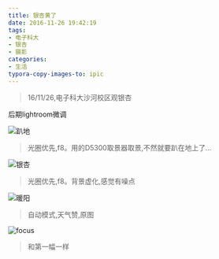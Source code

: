 ```yaml
---
title: 银杏黄了
date: 2016-11-26 19:42:19
tags:
- 电子科大
- 银杏
- 摄影
categories:
- 生活
typora-copy-images-to: ipic
---
```


>  16/11/26,电子科大沙河校区观银杏 

<!--more-->

后期lightroom微调  

![趴地](https://ws1.sinaimg.cn/large/006tNbRwgy1fp9bvg7oixj31900u0tj2.jpg)

> 光圈优先,f8。用的D5300取景器取景,不然就要趴在地上了...  

![银杏](https://ws2.sinaimg.cn/large/006tNbRwgy1fp9c71jf7cj31kw11xkjo.jpg)

> 光圈优先,f8。背景虚化,感觉有噪点  

![暖阳](https://ws4.sinaimg.cn/large/006tNbRwgy1fp9c890e7xj31kw0zekjr.jpg)

> 自动模式,天气赞,原图

![focus](https://ws2.sinaimg.cn/large/006tNbRwgy1fp9c96xzauj31kw11x1l3.jpg)

> 和第一幅一样
